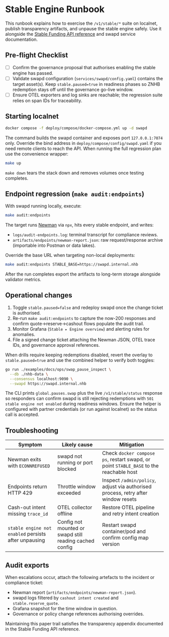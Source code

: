 # Stable Engine Runbook

This runbook explains how to exercise the `/v1/stable/*` suite on localnet, publish transparency artifacts, and unpause the stable engine safely. Use it alongside the [Stable Funding API reference](../swap/stable-api.md) and swapd service documentation.

## Pre-flight Checklist

- [ ] Confirm the governance proposal that authorises enabling the stable engine has passed.
- [ ] Validate swapd configuration (`services/swapd/config.yaml`) contains the target asset(s). Keep `stable.paused=true` in readiness phases so ZNHB redemption stays off until the governance go-live window.
- [ ] Ensure OTEL exporters and log sinks are reachable; the regression suite relies on span IDs for traceability.

## Starting localnet

```bash
docker compose -f deploy/compose/docker-compose.yml up -d swapd
```

The command builds the swapd container and exposes port `127.0.0.1:7074` only.
Override the bind address in `deploy/compose/config/swapd.yaml` if you need
remote clients to reach the API. When running the full regression plan use the
convenience wrapper:

```bash
make up
```

`make down` tears the stack down and removes volumes once testing completes.

## Endpoint regression (`make audit:endpoints`)

With swapd running locally, execute:

```bash
make audit:endpoints
```

The target runs [Newman](https://github.com/postmanlabs/newman) via `npx`, hits every stable endpoint, and writes:

- `logs/audit-endpoints.log`: terminal transcript for compliance reviews.
- `artifacts/endpoints/newman-report.json`: raw request/response archive (importable into Postman or data lakes).

Override the base URL when targeting non-local deployments:

```bash
make audit:endpoints STABLE_BASE=https://swapd.internal.nhb
```

After the run completes export the artifacts to long-term storage alongside validator metrics.

## Operational changes

1. Toggle `stable.paused=false` and redeploy swapd once the change ticket is authorised.
2. Re-run `make audit:endpoints` to capture the now-200 responses and confirm quote→reserve→cashout flows populate the audit trail.
3. Monitor Grafana (`Stable ▸ Engine overview`) and alerting rules for anomalies.
4. File a signed change ticket attaching the Newman JSON, OTEL trace IDs, and governance approval references.

When drills require keeping redemptions disabled, revert the overlay to `stable.paused=true` and use the combined helper to verify both toggles:

```bash
go run ./examples/docs/ops/swap_pause_inspect \
  --db ./nhb-data \
  --consensus localhost:9090 \
  --swapd https://swapd.internal.nhb
```

The CLI prints `global.pauses.swap` plus the live `/v1/stable/status` response so responders can confirm swapd is still rejecting redemptions with `501 stable engine not enabled` during readiness windows. Ensure the helper is configured with partner credentials (or run against localnet) so the status call is accepted.

## Troubleshooting

| Symptom | Likely cause | Mitigation |
| ------- | ------------ | ---------- |
| Newman exits with `ECONNREFUSED` | swapd not running or port blocked | Check `docker compose ps`, restart swapd, or point `STABLE_BASE` to the reachable host |
| Endpoints return HTTP 429 | Throttle window exceeded | Inspect `/admin/policy`, adjust via authorised process, retry after window resets |
| Cash-out intent missing `trace_id` | OTEL collector offline | Restore OTEL pipeline and retry intent creation |
| `stable engine not enabled` persists after unpausing | Config not mounted or swapd still reading cached config | Restart swapd container/pod and confirm config map version |

## Audit exports

When escalations occur, attach the following artefacts to the incident or compliance ticket:

- Newman report (`artifacts/endpoints/newman-report.json`).
- swapd logs filtered by `cashout intent created` and `stable.reserve_quote`.
- Grafana snapshot for the time window in question.
- Governance or policy change references authorising overrides.

Maintaining this paper trail satisfies the transparency appendix documented in the Stable Funding API reference.
